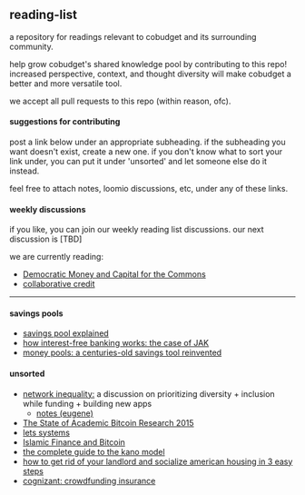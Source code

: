 ## reading-list

a repository for readings relevant to cobudget and its surrounding community. 

help grow cobudget's shared knowledge pool by contributing to this repo! increased perspective, context, and thought diversity will make cobudget a better and more versatile tool.

we accept all pull requests to this repo (within reason, ofc).

#### suggestions for contributing

post a link below under an appropriate subheading. if the subheading you want doesn't exist, create a new one. if you don't know what to sort your link under, you can put it under 'unsorted' and let someone else do it instead.

feel free to attach notes, loomio discussions, etc, under any of these links.

#### weekly discussions

if you like, you can join our weekly reading list discussions. our next discussion is [TBD]

we are currently reading:
- [Democratic Money and Capital for the Commons](http://commonsstrategies.org/democratic-money-and-capital-for-the-commons/?utm_content=bufferc9885&utm_medium=social&utm_source=facebook.com&utm_campaign=buffer)
- [collaborative credit](http://www.theguardian.com/media-network/media-network-blog/2014/jul/03/collaborative-credit-heal-capitalism)

---

#### savings pools

- [savings pool explained](https://www.ipcuk.events/sites/default/files/media_upload/Savings%20Pools.pdf)
- [how interest-free banking works: the case of JAK](http://www.feasta.org/documents/review2/carrie2.htm)
- [money pools: a centuries-old savings tool reinvented](http://www.csmonitor.com/World/Making-a-difference/Change-Agent/2014/0221/Money-pools-a-centuries-old-savings-tool-reinvented)

#### unsorted

- [network inequality:](https://medium.com/@anildash/network-inequality-3309fb1aac59#.nkg4wtkwj) a discussion on prioritizing diversity + inclusion while funding + building new apps
  - [notes (eugene)](https://gist.github.com/data-doge/75fc1c82a7034439604c)
- [The State of Academic Bitcoin Research 2015](http://suitpossum.blogspot.co.nz/2016/01/bitcoin-research-2015.html)
- [lets systems](https://en.wikipedia.org/wiki/Local_exchange_trading_system)
- [Islamic Finance and Bitcoin](http://jibfnet.com/journals/jibf/Vol_3_No_1_June_2015/1.pdf)
- [the complete guide to the kano model](http://foldingburritos.com/kano-model/)
- [how to get rid of your landlord and socialize american housing in 3 easy steps](http://www.thenation.com/article/how-to-get-rid-of-your-landlord-and-socialize-american-housing-in-3-easy-steps/)
- [cognizant: crowdfunding insurance](http://www.cognizant.com/InsightsWhitepapers/Crowdfunding-Insurance-codex1694.pdf)
